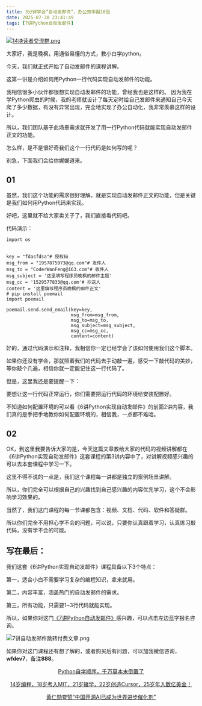 ```yaml
---
title: 3分钟学会“自动发邮件”，办公效率翻10倍
date: 2025-07-30 23:41:49
tags: [7讲Python自动发邮件]
---
```

[![14块读者交流群.png](https://raw.gitcode.com/user-images/assets/5027920/48edc8fa-6d2e-4eca-9e14-d71638eadb55/14块读者交流群.png '14块读者交流群.png')](https://mp.weixin.qq.com/s?__biz=MzUzNTc5NjA4NQ==&mid=2247502200&idx=1&sn=7e543675545ac6622123af6009fdebce&scene=21#wechat_redirect)

大家好，我是晚枫，用通俗易懂的方式，教小白学python。

今天，我们就正式开始了自动发邮件的课程讲解。

这第一讲是介绍如何用Python一行代码实现自动发邮件的功能。

我相信很多小伙伴都很想实现自动发邮件的功能，曾经我也是这样的。 因为我在学Python爬虫的时候，我的老师就设计了每天定时给自己发邮件来通知自己今天爬了多少数据，有没有异常出现，完全地实现了办公自动化，我非常羡慕这样的设计。

所以，我们团队基于此场景需求就开发了用一行Python代码就能实现自动发邮件正文的功能。

怎么样，是不是很好奇我们这个一行代码是如何写的呢？

别急，下面我们会给你娓娓道来。

## 01

虽然，我们这个功能的需求很好理解，就是实现自动发邮件正文的功能，但是关键是我们如何用Python代码来实现。

好吧，这里就不给大家卖关子了，我们直接看代码吧。

代码演示：
```
import os


key = "fdasfdsa"# 授权码
msg_from = "1957875073@qq.com"# 发件人
msg_to = "CoderWanFeng@163.com"# 收件人
msg_subject = '这里填写程序员晚枫的邮件主题'
msg_cc = '1529577833@qq.com'# 抄送人
content = '这里填写程序员晚枫的邮件正文'
# pip install poemail
import poemail

poemail.send.send_email(key=key,
                        msg_from=msg_from,
                        msg_to=msg_to,
                        msg_subject=msg_subject,
                        msg_cc=msg_cc,
                        content=content)
```
好的，通过代码演示和注释，我相信你一定已经学会了该如何使用我们这个脚本。

如果你还没有学会，那就照着我们的代码去手动敲一遍，感受一下敲代码的美妙，等你敲个几遍，相信你就一定能记住这一行代码了。

但是，这里我还是要提醒一下： 

要想让这一行代码正常运行，你们需要把运行代码的环境给安装配置好。

不知道如何配置环境的可以看《6讲Python实现自动发邮件》的前面2讲内容，我们真的是手把手地教你如何配置环境的，相信我，一点都不难哈。

## 02

OK，到这里我要告诉大家的是，今天这篇文章教给大家的代码的视频讲解都在《6讲Python实现自动发邮件》这套课程的第3讲内容中了，对讲解视频感兴趣的可以去本套课程中学习一下。

这里不得不说的一点是，我们这个课程每一讲都是独立的案例场景讲解。

所以，你们完全可以根据自己的兴趣找到自己感兴趣的内容优先学习，这个不会影响学习效果的。

当然了，我们这门课程的每一节课都包含：视频、文档、代码、软件和答疑群。

所以你们完全不用担心学不会的问题，可以说，只要你认真跟着学习，认真练习敲代码，没有学不会的可能。

## 写在最后：

我们这套《6讲Python实现自动发邮件》课程具备以下3个特点：

第一，适合小白不需要学习复杂的编程知识，拿来就用。

第二，内容丰富，涵盖热门的自动发邮件的需求。

第三，所有功能，只需要1~3行代码就能实现。

所以，如果你对这门[《7讲Python自动发邮件》](https://mp.weixin.qq.com/merchant/mppaysubscribe?action=go_paid_article&article_url=https%3A%2F%2Fmp.weixin.qq.com%2Fs%2F6j0PSlfYZ-JxE8tl8-U5NA&token=1868144972&lang=zh_CN)感兴趣，可以点击左边蓝字报名咨询。

![7讲自动发邮件跳转付费文章.png](https://raw.gitcode.com/user-images/assets/5027920/eec3f8f3-8868-4cc6-a336-682b01689886/7讲自动发邮件跳转付费文章.png '7讲自动发邮件跳转付费文章.png')

如果你对这门课程还有想了解的，或者购买后有问题，可以加我微信咨询，**wfdev7**，备注**888**。



<center>

[Python自学顺序，千万莫本末倒置了](https://mp.weixin.qq.com/s?__biz=MzUzNTc5NjA4NQ==&mid=2247502386&idx=1&sn=963f2560dd1cdc81b9a41fab5dff5168&scene=21#wechat_redirect)

[14岁编程，18岁考入MIT，21岁辍学，22岁创造Cursor，25岁年入数亿美金！](https://mp.weixin.qq.com/s?__biz=MzUzNTc5NjA4NQ==&mid=2247502396&idx=1&sn=1f513b19337ac22fb4a62a30d8682aa2&scene=21#wechat_redirect)

[黄仁勋夸赞“中国开源AI已成为世界进步催化剂”](https://mp.weixin.qq.com/s?__biz=MzUzNTc5NjA4NQ==&mid=2247502568&idx=1&sn=aa9e278f3e021e657615da43615a71f2&scene=21#wechat_redirect)


